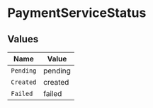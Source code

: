 # PaymentServiceStatus


## Values

| Name      | Value     |
| --------- | --------- |
| `Pending` | pending   |
| `Created` | created   |
| `Failed`  | failed    |